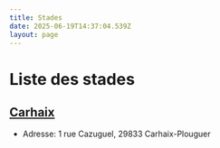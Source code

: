 ```yaml
---
title: Stades
date: 2025-06-19T14:37:04.539Z
layout: page
---
```


# Liste des stades


## [Carhaix](/stades/Carhaix/)
- Adresse: 1 rue Cazuguel, 29833 Carhaix-Plouguer


